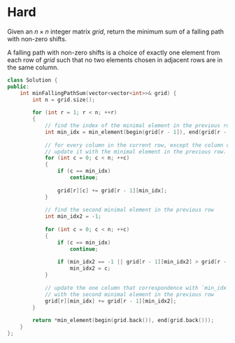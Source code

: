 # Hard

Given an $n \times n$ integer matrix $grid$, return the minimum sum of a falling path with non-zero shifts.

A falling path with non-zero shifts is a choice of exactly one element from each row of $grid$ such that no two elements chosen in adjacent rows are in the same column.

```cpp
class Solution {
public:
    int minFallingPathSum(vector<vector<int>>& grid) {
        int n = grid.size();
        
        for (int r = 1; r < n; ++r)
        {
            // find the index of the minimal element in the previous row
            int min_idx = min_element(begin(grid[r - 1]), end(grid[r - 1])) - begin(grid[r - 1]);
            
            // for every column in the current row, except the column correspondence with `min_idx`,
            // update it with the minimal element in the previous row.
            for (int c = 0; c < n; ++c)
            {
                if (c == min_idx)
                    continue;
                
                grid[r][c] += grid[r - 1][min_idx];
            }
            
            // find the second minimal element in the previous row
            int min_idx2 = -1;
            
            for (int c = 0; c < n; ++c)
            {
                if (c == min_idx)
                    continue;
                
                if (min_idx2 == -1 || grid[r - 1][min_idx2] > grid[r - 1][c])
                    min_idx2 = c;
            }
            
            // update the one column that correspondence with `min_idx` 
            // with the second minimal element in the previous row
            grid[r][min_idx] += grid[r - 1][min_idx2];
        }
        
        return *min_element(begin(grid.back()), end(grid.back()));
    }
};
```

